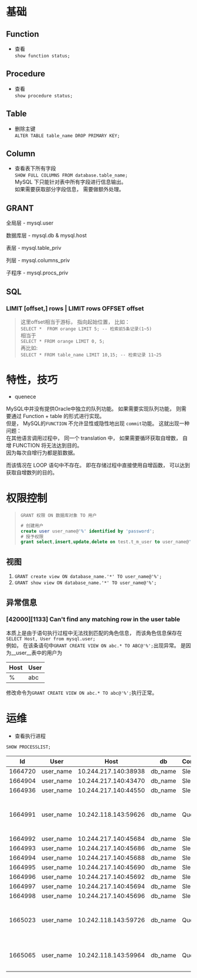 # 基础
## Function
- 查看  
``` show function status; ```


## Procedure
- 查看  
``` show procedure status; ```


## Table
- 删除主键  
``` ALTER TABLE table_name DROP PRIMARY KEY; ```  

## Column  
- 查看表下所有字段  
``` SHOW FULL COLUMNS FROM database.table_name; ```  
MySQL 下只能针对表中所有字段进行信息输出。  
如果需要获取部分字段信息， 需要做额外处理。


## GRANT
 全局层 - mysql.user  
 
 数据库层 - mysql.db & mysql.host  
 
 表层  -  mysql.table_priv
 
 列层  -  mysql.columns_priv  
 
 子程序  -  mysql.procs_priv


## SQL
### LIMIT \[offset,\] rows | LIMIT rows OFFSET offset
> 这里offset相当于游标， 指向起始位置， 比如：  
> ```SELECT *  FROM orange LIMIT 5; -- 检索前5条记录(1~5)```  
> 相当于  
> ```SELECT * FROM orange LIMIT 0, 5;```  
> 再比如:  
> ```SELECT * FROM table_name LIMIT 10,15; -- 检索记录 11~25```


# 特性，技巧  
- quenece  

MySQL中并没有提供Oracle中独立的队列功能。 如果需要实现队列功能， 则需要通过 Function + table 的形式进行实现。  
但是， MySQL的```FUNCTION``` 不允许显性或隐性地出现 ```commit```功能。 这就出现一种问题：  
在其他语言调用过程中， 同一个 translation 中， 如果需要循环获取自增数， 自增 FUNCTION 将无法达到目的。  
因为每次自增行为都是脏数据。  

而该情况在 LOOP 语句中不存在。  即在存储过程中直接使用自增函数， 可以达到获取自增数列的目的。


# 权限控制
> ``` GRANT 权限 ON 数据库对象 TO 用户 ```  
> ``` SQL  
> # 创建用户
> create user user_name@'%' identified by 'password'; 
> # 授予权限
> grant select,insert,update,delete on test.t_m_user to user_name@'%';
> ```

## 视图
1. ``` GRANT create view ON database_name.'*' TO user_name@'%'; ```
2. ``` GRANT show view ON database_name.'*' TO user_name@'%'; ```

## 异常信息
### [42000][1133] Can't find any matching row in the user table
本质上是由于语句执行过程中无法找到匹配的角色信息， 而该角色信息保存在  
``` SELECT Host, User from mysql.user; ```  
例如， 在该条语句中``` GRANT CREATE VIEW ON abc.* TO ABC@'%'; ```出现异常。
是因为__user__表中的用户为  

 Host | User 
 ---- | ----
 % | abc  
 
 修改命令为``` GRANT CREATE VIEW ON abc.* TO abc@'%'; ```执行正常。


# 运维  
- 查看执行进程  
``` SQL
SHOW PROCESSLIST;
```
| Id | User | Host | db | Command | Time | State | Info |  
| --- | --- | --- | --- | --- | --- | --- | --- |
| 1664720 | user_name | 10.244.217.140:38938 | db_name | Sleep | 92 | "" |  |
| 1664904 | user_name | 10.244.217.140:43470 | db_name | Sleep | 3 | "" |  |
| 1664936 | user_name | 10.244.217.140:44550 | db_name | Sleep | 450 | "" |  |
| 1664991 | user_name | 10.242.118.143:59626 | db_name | Query | 292 | updating | /* ApplicationName=DataGrip 2020.1 */ UPDATE db_name.table_name t SET t.store_type = '7' WHER |
| 1664992 | user_name | 10.244.217.140:45684 | db_name | Sleep | 270 | "" |  |
| 1664993 | user_name | 10.244.217.140:45686 | db_name | Sleep | 270 | "" |  |
| 1664994 | user_name | 10.244.217.140:45688 | db_name | Sleep | 270 | "" |  |
| 1664995 | user_name | 10.244.217.140:45690 | db_name | Sleep | 270 | "" |  |
| 1664996 | user_name | 10.244.217.140:45692 | db_name | Sleep | 270 | "" |  |
| 1664997 | user_name | 10.244.217.140:45694 | db_name | Sleep | 270 | "" |  |
| 1664998 | user_name | 10.244.217.140:45696 | db_name | Sleep | 270 | "" |  |
| 1665023 | user_name | 10.242.118.143:59726 | db_name | Query | 191 | updating | /* ApplicationName=DataGrip 2020.1 */ UPDATE db_name.table_name t SET t.store_type = '7' WHER |
| 1665065 | user_name | 10.242.118.143:59964 | db_name | Query | 0 | starting | /* ApplicationName=DataGrip 2020.1 */ SHOW PROCESSLIST |

